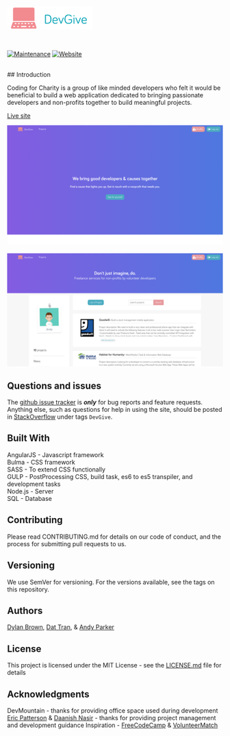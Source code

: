 

  <a href="https://devgive.net"><img src="https://raw.githubusercontent.com/Codingforcharity/Codingforcharity/master/assets/img/DevGiveLogoColored.png" alt="DevGive" width="200"></a>
  <br>

<br>

[![Maintenance](https://img.shields.io/maintenance/yes/2018.svg)]()
[![Website](https://img.shields.io/website-up-down-green-red/http/shields.io.svg?label=website)]()

<br>
## Introduction

Coding for Charity is a group of like minded developers who felt it would be beneficial to build a web application dedicated to bringing passionate developers and non-profits together to build meaningful projects.

[Live site](https://www.devgive.net)
<br>

<div style="text-align:center">
<a href="https://devgive.net"><img src="https://raw.githubusercontent.com/Codingforcharity/Codingforcharity/master/assets/img/devgivelanding.png" alt="" width="600"></a></div>
<br>

<div style="text-align:center">
<a href="https://devgive.net"><img src="https://raw.githubusercontent.com/Codingforcharity/Codingforcharity/master/assets/img/devGiveProjects.png" alt="" width="600"></a></div>


## Questions and issues

The [github issue tracker](https://github.com/codingforcharity/codingforcharity/issues) is **_only_** for bug reports and feature requests. Anything else, such as questions for help in using the site, should be posted in [StackOverflow](http://stackoverflow.com/questions/) under tags `DevGive`.

## Built With

AngularJS - Javascript framework <br>
Bulma - CSS framework <br>
SASS - To extend CSS functionally <br>
GULP - PostProcessing CSS, build task, es6 to es5 transpiler, and development tasks <br>
Node.js - Server <br>
SQL - Database

## Contributing

Please read CONTRIBUTING.md for details on our code of conduct, and the process for submitting pull requests to us.

## Versioning

We use SemVer for versioning. For the versions available, see the tags on this repository.

## Authors

[Dylan Brown](https://github.com/Dylandoesprogramming), [Dat Tran](https://github.com/dattran91), & [Andy Parker](https://pages.github.com/)

## License

This project is licensed under the MIT License - see the [LICENSE.md](https://github.com/Codingforcharity/Codingforcharity/blob/master/LICENSE) file for details 

## Acknowledgments

DevMountain - thanks for providing office space used during development 
[Eric Patterson](https://github.com/erpatterson11) & [Daanish Nasir](https://github.com/Dylandoesprogramming) - thanks for providing project management and development guidance
Inspiration - [FreeCodeCamp](https://www.freecodecamp.org) & [VolunteerMatch](https://www.volunteermatch.org)

